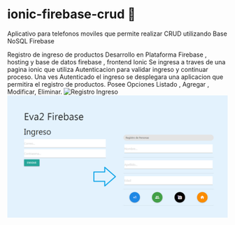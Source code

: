 # ionic-firebase-crud :bookmark_tabs:
Aplicativo para telefonos moviles que permite realizar CRUD utilizando Base NoSQL Firebase

Registro de ingreso de productos
Desarrollo en Plataforma Firebase , hosting y base de datos firebase , frontend Ionic
Se ingresa a traves de una pagina ionic que utiliza Autenticacion para
validar ingreso y continuar proceso.
Una ves Autenticado el ingreso se desplegara una aplicacion que permitira el registro
de productos. Posee Opciones Listado , Agregar , Modificar, Eliminar.
![Registro Ingreso](https://github.com/mlucianosm/ionicrudfirebase/src/assets/imgs/sistema.png)
![Registro Ingreso](https://github.com/mlucianosm/IONIC-CATALOGO-HOGAR/blob/master/src/assets/fondopantalla2.png)

